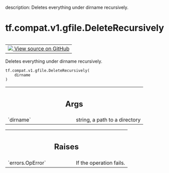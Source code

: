description: Deletes everything under dirname recursively.

<div itemscope itemtype="http://developers.google.com/ReferenceObject">
<meta itemprop="name" content="tf.compat.v1.gfile.DeleteRecursively" />
<meta itemprop="path" content="Stable" />
</div>

# tf.compat.v1.gfile.DeleteRecursively

<!-- Insert buttons and diff -->

<table class="tfo-notebook-buttons tfo-api nocontent" align="left">
<td>
  <a target="_blank" href="https://github.com/tensorflow/tensorflow/blob/r2.2/tensorflow/python/lib/io/file_io.py#L538-L548">
    <img src="https://www.tensorflow.org/images/GitHub-Mark-32px.png" />
    View source on GitHub
  </a>
</td>
</table>



Deletes everything under dirname recursively.

<pre class="devsite-click-to-copy prettyprint lang-py tfo-signature-link">
<code>tf.compat.v1.gfile.DeleteRecursively(
    dirname
)
</code></pre>



<!-- Placeholder for "Used in" -->


<!-- Tabular view -->
 <table class="responsive fixed orange">
<colgroup><col width="214px"><col></colgroup>
<tr><th colspan="2"><h2 class="add-link">Args</h2></th></tr>

<tr>
<td>
`dirname`
</td>
<td>
string, a path to a directory
</td>
</tr>
</table>



<!-- Tabular view -->
 <table class="responsive fixed orange">
<colgroup><col width="214px"><col></colgroup>
<tr><th colspan="2"><h2 class="add-link">Raises</h2></th></tr>

<tr>
<td>
`errors.OpError`
</td>
<td>
If the operation fails.
</td>
</tr>
</table>

